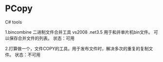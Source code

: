 # PCopy
C#  tools

1.bincombine 二进制文件合并工具 vs2008 .net3.5
    用于和并单片机bin文件。 可以保存合并文件的列表。
	状态：可用
    
2.打算做一个，文件COPY的工具。用于发布文件时，解决多次的重复的复制文件。
	状态：不可用
